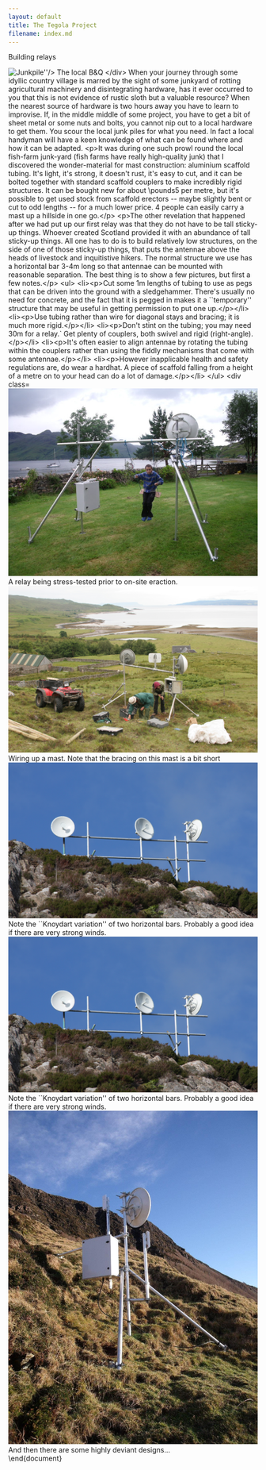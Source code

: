 ```yaml
---
layout: default
title: The Tegola Project
filename: index.md
---
```


Building relays

<div class="image-float-right"> 
    <img src="/media/junkpile.png" alt="Junkpile''/>
    The local B&Q
</div>
When your journey through some idyllic country village is marred by the
sight of some junkyard of rotting agricultural machinery and
disintegrating hardware, has it ever occurred to you that this is not evidence of rustic
sloth but a valuable resource?  When the nearest source of hardware is
two hours away you have to learn to improvise.  If, in the middle 
middle of some project, you have to get a bit of sheet metal or some
nuts and bolts, you cannot nip out to a local hardware to get them.
You scour the local junk piles for what you need.  In fact a local
handyman will have a keen knowledge of what can be found where and how
it can be adapted.


It was during one such prowl round the local fish-farm junk-yard (fish
farms have really high-quality junk) that
I discovered the wonder-material for mast construction: aluminium
scaffold tubing. It's light, it's strong, it doesn't rust, it's easy
to cut, and it can be bolted together with standard scaffold couplers to
make incredibly rigid structures.  It can be bought new for about
\pounds5 per metre, but it's possible to get used stock from scaffold
erectors -- maybe slightly bent or cut to odd lengths -- for a much
lower price. 4 people can easily carry a mast up a hillside in one go.

The other revelation that happened after we had put up our first relay
was that they do not have to be tall sticky-up things.  Whoever
created Scotland provided it with an abundance of tall sticky-up
things. All one has to do is to build relatively low structures, on the
side of one of those sticky-up things, that puts the antennae above
the heads of livestock and inquitistive hikers.  The normal
structure we use has a horizontal bar 3-4m long so that antennae can
be mounted with reasonable separation. The best thing is to show a few
pictures, but first a few notes.

 * Cut some 1m lengths of tubing to use as pegs that can be driven into
   the ground with a sledgehammer. There's usually no need for concrete,
    and the fact that it is pegged in makes it a ``temporary'' structure
    that may be useful in getting permission to put one up.

* Use tubing rather than wire for diagonal stays and bracing; it is
   much more rigid.

* Don't stint on the tubing; you may need 30m for a relay.` Get
  plenty of couplers, both swivel and rigid (right-angle).


* It's often easier to align antennae by rotating the tubing within
  the couplers rather than using the fiddly mechanisms that come with
  some antennae.

* However inapplicable health and safety regulations are, do wear a
hardhat.  A piece of scaffold falling from a height of a metre on to
your head can do a lot of damage.

<div class="center"> 
  <img src="/media/basicmast1.jpg" alt="Sgurr" />
A relay being stress-tested prior to on-site eraction.
</div>


<div class="center"> 
  <img src="/media/inver-mast.jpg" alt="Inver" />
  Wiring up a mast.  Note that the bracing on this mast is a bit short
</div>

<div class="center"> 
  <img src="/media/mhialairigh-mast-from-below.jpg" alt="Mhialairigh" />
  Note the ``Knoydart variation'' of two horizontal bars. Probably a
  good idea if there are very strong winds.
</div>

<div class="center"> 
  <img src="/media/mhialairigh-mast-from-below.jpg" alt="Mhialairigh" />
  Note the ``Knoydart variation'' of two horizontal bars. Probably a
  good idea if there are very strong winds.
</div>

<div class="center"> 
  <img src="/media/cleadalemast.jpg" alt="Cleadale" />
  And then there are some highly deviant designs...
</div>
\end{document}

